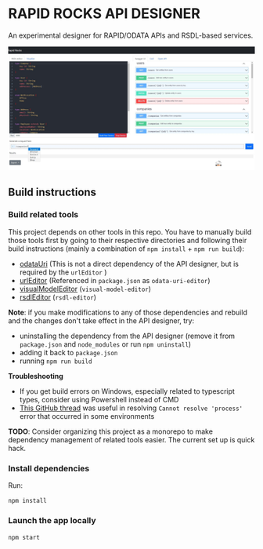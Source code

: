 # RAPID ROCKS API DESIGNER

An experimental designer for RAPID/ODATA APIs and RSDL-based services.

![Screenshot](./screenshot.jpeg)

## Build instructions

### Build related tools

This project depends on other tools in this repo. You have to manually build those tools first by going to their respective directories and following their build instructions (mainly a combination of `npm install` + `npm run build`):

- [odataUri](../odataUri) (This is not a direct dependency of the API designer, but is required by the `urlEditor` )
- [urlEditor](../urlEditor) (Referenced in `package.json` as `odata-uri-editor`)
- [visualModelEditor](../visualModelEditor) (`visual-model-editor`)
- [rsdlEditor](../rsdlEditor) (`rsdl-editor`)

**Note**: if you make modifications to any of those dependencies and rebuild and the changes don't take effect in the API designer, try:

- uninstalling the dependency from the API designer (remove it from `package.json` and `node_modules` or run `npm uninstall`)
- adding it back to `package.json`
- running `npm run build`

**Troubleshooting**

- If you get build errors on Windows, especially related to typescript types, consider using Powershell instead of CMD
- [This GitHub thread](https://github.com/parcel-bundler/parcel/issues/7697) was useful in resolving `Cannot resolve 'process'` error that occurred in some environments

**TODO**: Consider organizing this project as a monorepo to make dependency management of related tools easier. The current set up is quick hack.

### Install dependencies

Run:

```
npm install
```

### Launch the app locally

```
npm start
```
